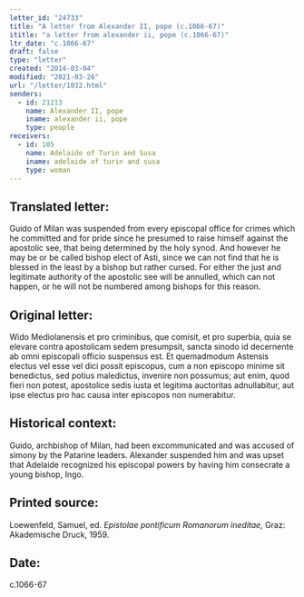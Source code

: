 ```yaml
---
letter_id: "24733"
title: "A letter from Alexander II, pope (c.1066-67)"
ititle: "a letter from alexander ii, pope (c.1066-67)"
ltr_date: "c.1066-67"
draft: false
type: "letter"
created: "2014-03-04"
modified: "2021-03-26"
url: "/letter/1032.html"
senders:
  - id: 21213
    name: Alexander II, pope
    iname: alexander ii, pope
    type: people
receivers:
  - id: 105
    name: Adelaide of Turin and Susa
    iname: adelaide of turin and susa
    type: woman
---
```

<h2> Translated letter:</h2>Guido of Milan was suspended from every episcopal office for crimes which he committed and for pride since he presumed to raise himself against the apostolic see, that being determined by the holy synod.  And however he may be or be called bishop elect of Asti, since we can not find that he is blessed in the least by a bishop but rather cursed.  For either the just and legitimate authority of the apostolic see will be annulled, which can not happen, or he will not be numbered among bishops for this reason.
<h2 class="mt-4"> Original letter:</h2>Wido Mediolanensis et pro criminibus, que comisit, et pro superbia, quia se elevare contra apostolicam sedem presumpsit, sancta sinodo id decernente ab omni episcopali officio suspensus est.  Et quemadmodum Astensis electus vel esse vel dici possit episcopus, cum a non episcopo minime sit benedictus, sed potius maledictus, invenire non possumus; aut enim, quod fieri non potest, apostolice sedis iusta et legitima auctoritas adnullabitur, aut ipse electus pro hac causa inter episcopos non numerabitur.
<h2 class="mt-4"> Historical context:</h2>Guido, archbishop of Milan, had been excommunicated and was accused of simony by the Patarine leaders.  Alexander suspended him and was upset that Adelaide recognized his episcopal powers by having him consecrate a young bishop, Ingo.
<h2 class="mt-4"> Printed source:</h2><p>Loewenfeld, Samuel, ed. <em>Epistolae pontificum Romanorum ineditae,</em> Graz: Akademische Druck, 1959.</p><h2 class="mt-4"> Date:</h2>c.1066-67